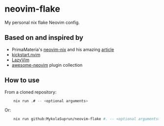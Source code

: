 # neovim-flake

My personal nix flake Neovim config.

## Based on and inspired by

- PrimaMateria's [neovim-nix](https://github.com/PrimaMateria/neovim-nix) and his amazing [article](https://primamateria.github.io/blog/neovim-nix/)
- [kickstart.nvim](https://github.com/nvim-lua/kickstart.nvim)
- [LazyVim](https://github.com/LazyVim/LazyVim)
- [awesome-neovim](https://github.com/rockerBOO/awesome-neovim) plugin collection

## How to use

From a cloned repository:

```bash
    nix run .# -- <optional arguments>
```

Or:

```bash
    nix run github:MykolaSuprun/neovim-flake #. -- <optional arguments>
```

